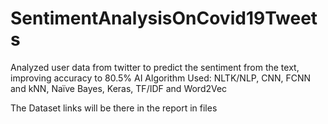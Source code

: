 # SentimentAnalysisOnCovid19Tweets
Analyzed user data from twitter to predict the sentiment from the text, improving accuracy to 80.5%
AI Algorithm Used: NLTK/NLP, CNN, FCNN and kNN, Naïve Bayes, Keras, TF/IDF and Word2Vec

The Dataset links will be there in the report in files
